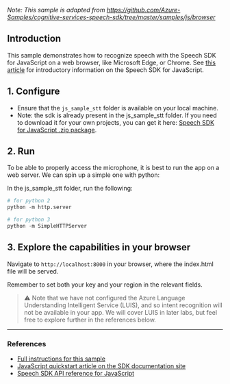 *Note: This sample is adapted from https://github.com/Azure-Samples/cognitive-services-speech-sdk/tree/master/samples/js/browser*

## Introduction

This sample demonstrates how to recognize speech with the Speech SDK for JavaScript on a web browser, like Microsoft Edge, or Chrome.
See [this article](https://docs.microsoft.com/azure/cognitive-services/speech-service/quickstart-js-browser) for introductory information on the Speech SDK for JavaScript.


## 1. Configure

* Ensure that the `js_sample_stt` folder is available on your local machine.
* Note: the sdk is already present in the js_sample_stt folder. If you need to download it for your own projects, you can get it here: [Speech SDK for JavaScript .zip package](https://aka.ms/csspeech/jsbrowserpackage).

## 2. Run

To be able to properly access the microphone, it is best to run the app on a web server. 
We can spin up a simple one with python:

In the js_sample_stt folder, run the following:
```py
# for python 2
python -m http.server

# for python 3
python -m SimpleHTTPServer
```
## 3. Explore the capabilities in your browser
Navigate to `http://localhost:8000` in your browser, where the index.html file will be served. 

Remember to set both your key and your region in the relevant fields. 

>⚠️ Note that we have not configured the Azure Language Understanding Intelligent Service (LUIS), and so intent recognition will not be available in your app. We will cover LUIS in later labs, but feel free to explore further in the references below.


<hr>

### References
* [Full instructions for this sample](https://github.com/Azure-Samples/cognitive-services-speech-sdk/tree/master/samples/js/browser)
* [JavaScript quickstart article on the SDK documentation site](https://docs.microsoft.com/azure/cognitive-services/speech-service/quickstart-js-browser)
* [Speech SDK API reference for JavaScript](https://aka.ms/csspeech/javascriptref)
